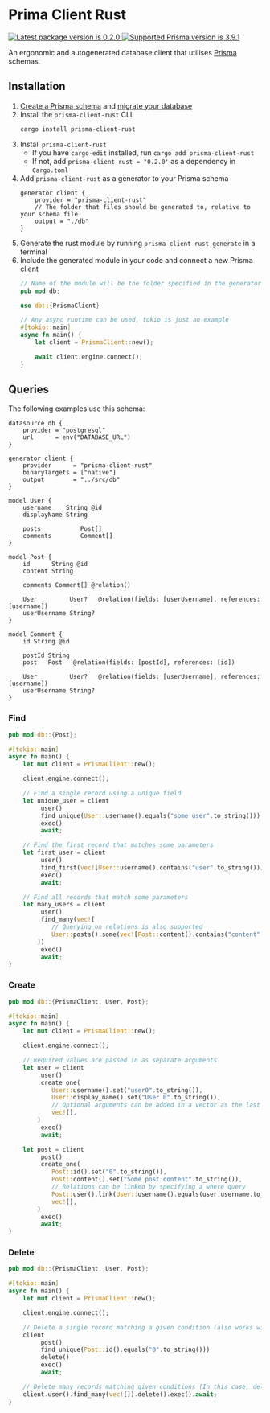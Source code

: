 # Prima Client Rust

<a href="https://crates.io/crates/prisma-client-rust">
    <img src="https://img.shields.io/crates/v/prisma-client-rust?color=blue&style=flat-square" alt="Latest package version is 0.2.0">
</a>
<a href="https://prisma.io">
    <img src="https://img.shields.io/static/v1?label=prisma&message=3.9.1&color=blue&logo=prisma&style=flat-square" alt="Supported Prisma version is 3.9.1">
</a>

An ergonomic and autogenerated database client that utilises [Prisma](https://prisma.io) schemas.

## Installation

1. [Create a Prisma schema](https://www.prisma.io/docs/concepts/components/prisma-client) and [migrate your database](https://www.prisma.io/docs/concepts/components/prisma-migrate)
2. Install the `prisma-client-rust` CLI
    ```
    cargo install prisma-client-rust
    ```
3. Install `prisma-client-rust`
   - If you have `cargo-edit` installed, run `cargo add prisma-client-rust`
   - If not, add `prisma-client-rust = "0.2.0'` as a dependency in `Cargo.toml`
4. Add `prisma-client-rust` as a generator to your Prisma schema
    ```
    generator client {
        provider = "prisma-client-rust"
        // The folder that files should be generated to, relative to your schema file
        output = "./db"
    }
    ```
5. Generate the rust module by running `prisma-client-rust generate` in a terminal
6. Include the generated module in your code and connect a new Prisma client
    ```rs
    // Name of the module will be the folder specified in the generator's 'output'
    pub mod db;

    use db::{PrismaClient}

    // Any async runtime can be used, tokio is just an example
    #[tokio::main]
    async fn main() {
        let client = PrismaClient::new();

        await client.engine.connect();
    }
    ```

## Queries

The following examples use this schema:

```prisma
datasource db {
    provider = "postgresql"
    url      = env("DATABASE_URL")
}

generator client {
    provider      = "prisma-client-rust"
    binaryTargets = ["native"]
    output        = "../src/db"
}

model User {
    username    String @id
    displayName String

    posts           Post[]
    comments        Comment[]
}

model Post {
    id      String @id
    content String

    comments Comment[] @relation()

    User         User?   @relation(fields: [userUsername], references: [username])
    userUsername String?
}

model Comment {
    id String @id

    postId String
    post   Post   @relation(fields: [postId], references: [id])

    User         User?   @relation(fields: [userUsername], references: [username])
    userUsername String?
}
```

### Find

```rust
pub mod db::{Post};

#[tokio::main]
async fn main() {
    let mut client = PrismaClient::new();

    client.engine.connect();

    // Find a single record using a unique field
    let unique_user = client
        .user()
        .find_unique(User::username().equals("some user".to_string()))
        .exec()
        .await;

    // Find the first record that matches some parameters
    let first_user = client
        .user()
        .find_first(vec![User::username().contains("user".to_string())])
        .exec()
        .await;

    // Find all records that match some parameters
    let many_users = client
        .user()
        .find_many(vec![
            // Querying on relations is also supported
            User::posts().some(vec![Post::content().contains("content".to_string())]),
        ])
        .exec()
        .await;
}
```

### Create

```rust
pub mod db::{PrismaClient, User, Post};

#[tokio::main]
async fn main() {
    let mut client = PrismaClient::new();

    client.engine.connect();

    // Required values are passed in as separate arguments
    let user = client
        .user()
        .create_one(
            User::username().set("user0".to_string()),
            User::display_name().set("User 0".to_string()),
            // Optional arguments can be added in a vector as the last parameter
            vec![],
        )
        .exec()
        .await;

    let post = client
        .post()
        .create_one(
            Post::id().set("0".to_string()),
            Post::content().set("Some post content".to_string()),
            // Relations can be linked by specifying a where query
            Post::user().link(User::username().equals(user.username.to_string())),
            vec![],
        )
        .exec()
        .await;
}
```

### Delete

```rust
pub mod db::{PrismaClient, User, Post};

#[tokio::main]
async fn main() {
    let mut client = PrismaClient::new();

    client.engine.connect();

    // Delete a single record matching a given condition (also works with find_unique)
    client
        .post()
        .find_unique(Post::id().equals("0".to_string()))
        .delete()
        .exec()
        .await;

    // Delete many records matching given conditions (In this case, deletes every user)
    client.user().find_many(vec![]).delete().exec().await;
}
```
